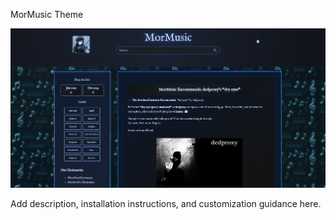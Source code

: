MorMusic Theme

![Screenshot](Images-%20MorMusic/Screenshot%20MorMusic.png)

Add description, installation instructions, and customization guidance here.
